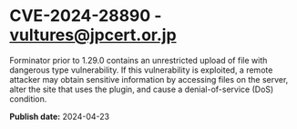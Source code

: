 # CVE-2024-28890 - vultures@jpcert.or.jp

Forminator prior to 1.29.0 contains an unrestricted upload of file with dangerous type vulnerability. If this vulnerability is exploited, a remote attacker may obtain sensitive information by accessing files on the server, alter the site that uses the plugin, and cause a denial-of-service (DoS) condition. 

**Publish date:** 2024-04-23
